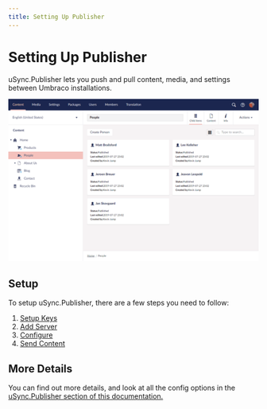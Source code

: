 ```yaml
---
title: Setting Up Publisher
---
```


# Setting Up Publisher

uSync.Publisher lets you push and pull content, media, and settings between Umbraco installations.

![Publisher Demo](publisher-demo.gif)

## Setup
To setup uSync.Publisher, there are a few steps you need to follow:

1. [Setup Keys](key)
2. [Add Server](addserver)
3. [Configure](configure)
4. [Send Content](send)

## More Details
You can find out more details, and look at all the config options in the [uSync.Publisher section of this documentation.](../../../complete/introduction/publisher)
